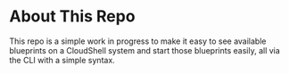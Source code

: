 # About This Repo
This repo is a simple work in progress to make it easy to see available blueprints on a CloudShell system and start those blueprints easily, all via the CLI with a simple syntax.

